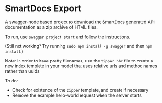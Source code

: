 # SmartDocs Export
A swagger-node based project to download the SmartDocs generated API documentation as a zip archive of HTML files.

To run, use `swagger project start` and follow the instructions.

(Still not working? Try running `sudo npm install -g swagger` and then `npm install`.)

Note: in order to have pretty filenames, use the `zipper.hbr` file to create a new index template in your model that uses relative urls and method names rather than uuids.

To do: 
* Check for existence of the `zipper` template, and create if necessary
* Remove the example hello-world request when the server starts